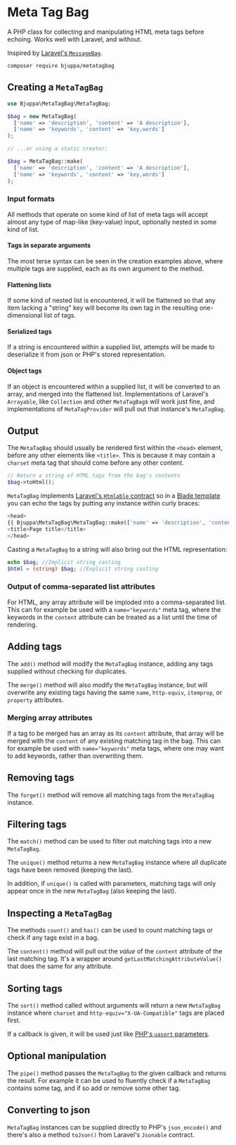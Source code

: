 # Meta Tag Bag

A PHP class for collecting and manipulating HTML meta tags before echoing.
Works well with Laravel, and without.

Inspired by [Laravel's `MessageBag`](https://laravel.com/api/master/Illuminate/Support/MessageBag.html).

`composer require bjuppa/metatagbag`

## Creating a `MetaTagBag`

```php
use Bjuppa\MetaTagBag\MetaTagBag;

$bag = new MetaTagBag(
  ['name' => 'description', 'content' => 'A description'],
  ['name' => 'keywords', 'content' => 'key,words']
);

// ...or using a static creator:

$bag = MetaTagBag::make(
  ['name' => 'description', 'content' => 'A description'],
  ['name' => 'keywords', 'content' => 'key,words']
);

```

### Input formats

All methods that operate on some kind of list of meta tags will accept almost any type of map-like (key-value) input, optionally nested in some kind of list.

#### Tags in separate arguments

The most terse syntax can be seen in the creation examples above, where multiple tags are supplied, each as its own argument to the method.

#### Flattening lists

If some kind of nested list is encountered, it will be flattened so that any item lacking a "string" key will become its own tag in the resulting one-dimensional list of tags.

#### Serialized tags

If a string is encountered within a supplied list, attempts will be made to deserialize it from json or PHP's stored representation.

#### Object tags

If an object is encountered within a supplied list, it will be converted to an array, and merged into the flattened list.
Implementations of Laravel's `Arrayable`, like `Collection` and other `MetaTagBag`s will work just fine,
and implementations of `MetaTagProvider` will pull out that instance's `MetaTagBag`.

## Output

The `MetaTagBag` should usually be rendered first within the `<head>` element, before any other elements like `<title>`.
This is because it may contain a `charset` meta tag that should come before any other content.

```php
// Return a string of HTML tags from the bag's contents
$bag->toHtml();
```

`MetaTagBag` implements
[Laravel's `Htmlable` contract](https://laravel.com/api/master/Illuminate/Contracts/Support/Htmlable.html)
so in a [Blade template](https://laravel.com/docs/blade) you can echo the tags
by putting any instance within curly braces:

```php
<head>
{{ Bjuppa\MetaTagBag\MetaTagBag::make(['name' => 'description', 'content' => 'A description']) }}
<title>Page title</title>
</head>
```

Casting a `MetaTagBag` to a string will also bring out the HTML representation:

```php
echo $bag; //Implicit string casting
$html = (string) $bag; //Explicit string casting
```

### Output of comma-separated list attributes

For HTML, any array attribute will be imploded into a comma-separated list.
This can for example be used with a `name="keywords"` meta tag,
where the keywords in the `content` attribute can be treated as a list until the time of rendering.

## Adding tags

The `add()` method will modify the `MetaTagBag` instance, adding any tags supplied without checking for duplicates.

The `merge()` method will also modify the `MetaTagBag` instance, but will overwrite any existing tags having the same
`name`, `http-equiv`, `itemprop`, or `property` attributes.

### Merging array attributes

If a tag to be merged has an array as its `content` attribute,
that array will be merged with the `content` of any existing matching tag in the bag.
This can for example be used with `name="keywords"` meta tags,
where one may want to add keywords, rather than overwriting them.

## Removing tags

The `forget()` method will remove all matching tags from the `MetaTagBag` instance.

## Filtering tags

The `match()` method can be used to filter out matching tags into a new `MetaTagBag`.

The `unique()` method returns a new `MetaTagBag` instance where all duplicate tags have been removed
(keeping the last).

In addition, if `unique()` is called with parameters,
matching tags will only appear once in the new `MetaTagBag`
(also keeping the last).

## Inspecting a `MetaTagBag`

The methods `count()` and `has()` can be used to count matching tags or check if any tags exist in a bag.

The `content()` method will pull out the *value* of the `content` attribute of the last matching tag.
It's a wrapper around `getLastMatchingAttributeValue()` that does the same for any attribute.

## Sorting tags

The `sort()` method called without arguments will return a new `MetaTagBag` instance where `charset`
and `http-equiv="X-UA-Compatible"` tags are placed first.

If a callback is given, it will be used just like
[PHP's `uasort` parameters](https://secure.php.net/manual/en/function.uasort.php#refsect1-function.uasort-parameters).

## Optional manipulation

The `pipe()` method passes the `MetaTagBag` to the given callback and returns the result.
For example it can be used to fluently check if a `MetaTagBag` contains some tag, and if so add or remove some other tag.

## Converting to json

`MetaTagBag` instances can be supplied directly to PHP's `json_encode()` and there's also a method `toJson()`
 from Laravel's `Jsonable` contract.
